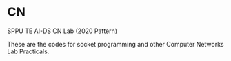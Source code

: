 # CN
SPPU TE AI-DS CN Lab (2020 Pattern)

These are the codes for socket programming and other Computer Networks Lab Practicals.
